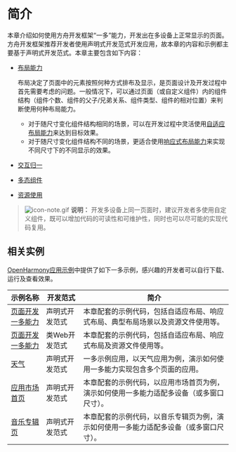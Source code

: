 # 简介


本章介绍如何使用方舟开发框架“一多”能力，开发出在多设备上正常显示的页面。方舟开发框架推荐开发者使用声明式开发范式开发应用，故本章的内容和示例都主要基于声明式开发范式。本章主要包含如下内容：


- [布局能力](adaptive-layout.md)
  
  布局决定了页面中的元素按照何种方式排布及显示，是页面设计及开发过程中首先需要考虑的问题。一般情况下，可以通过页面（或自定义组件）内的组件结构（组件个数、组件的父子/兄弟关系、组件类型、组件的相对位置）来判断使用何种布局能力。
  
  - 对于随尺寸变化组件结构相同的场景，可以在开发过程中灵活使用[自适应布局能力](adaptive-layout.md)来达到目标效果。
  - 对于随尺寸变化组件结构不同的场景，更适合使用[响应式布局能力](responsive-layout.md)来实现不同尺寸下的不同显示的效果。
  
- [交互归一](interaction-event-normalization.md)

- [多态组件](polymorphic-controls.md)

- [资源使用](resource-usage.md)


> ![icon-note.gif](public_sys-resources/icon-note.gif) **说明：**
> 开发多设备上同一页面时，建议开发者多使用自定义组件，既可以增加代码的可读性和可维护性，同时也可以尽可能的实现代码复用。



## 相关实例

[OpenHarmony应用示例](https://gitee.com/openharmony/applications_app_samples/tree/OpenHarmony-3.2-Release/MultiDeviceAppDev)中提供了如下一多示例，感兴趣的开发者可以自行下载、运行及查看效果。

| 示例名称                                                     | 开发范式       | 简介                                                         |
| ------------------------------------------------------------ | -------------- | ------------------------------------------------------------ |
| [页面开发一多能力](https://gitee.com/openharmony/applications_app_samples/tree/OpenHarmony-3.2-Release/MultiDeviceAppDev/AdaptiveCapabilities) | 声明式开发范式 | 本章配套的示例代码，包括自适应布局、响应式布局、典型布局场景以及资源文件使用等。 |
| [页面开发一多能力](https://gitee.com/openharmony/applications_app_samples/tree/OpenHarmony-3.2-Release/MultiDeviceAppDev/JsAdaptiveCapabilities) | 类Web开发范式  | 本章配套的示例代码，包括自适应布局、响应式布局及资源文件使用等。 |
| [天气](https://gitee.com/openharmony/applications_app_samples/tree/OpenHarmony-3.2-Release/MultiDeviceAppDev/Weather) | 声明式开发范式 | 一多示例应用，以天气应用为例，演示如何使用一多能力实现包含多个页面的应用。 |
| [应用市场首页](https://gitee.com/openharmony/applications_app_samples/tree/OpenHarmony-3.2-Release/MultiDeviceAppDev/AppMarket) | 声明式开发范式 | 本章配套的示例代码，以应用市场首页为例，演示如何使用一多能力适配多设备（或多窗口尺寸）。 |
| [音乐专辑页](https://gitee.com/openharmony/applications_app_samples/tree/OpenHarmony-3.2-Release/MultiDeviceAppDev/MusicAlbum) | 声明式开发范式 | 本章配套的示例代码，以音乐专辑页为例，演示如何使用一多能力适配多设备（或多窗口尺寸）。 |


